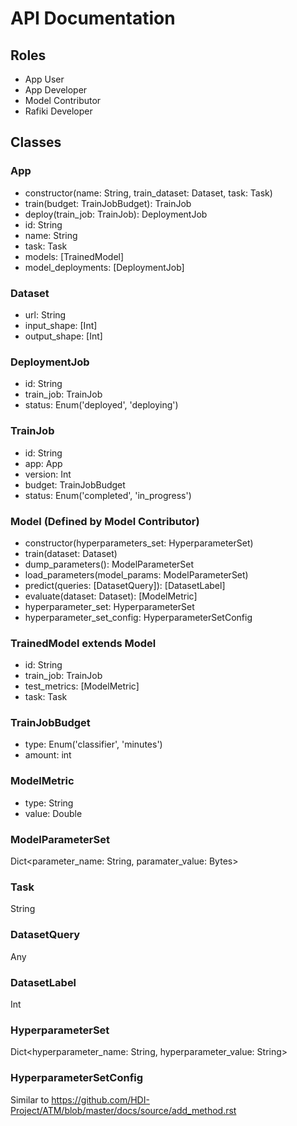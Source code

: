 # API Documentation

## Roles

- App User
- App Developer
- Model Contributor
- Rafiki Developer

## Classes

### App

- constructor(name: String, train_dataset: Dataset, task: Task)
- train(budget: TrainJobBudget): TrainJob
- deploy(train_job: TrainJob): DeploymentJob
- id: String
- name: String
- task: Task
- models: [TrainedModel]
- model_deployments: [DeploymentJob]

### Dataset

- url: String
- input_shape: [Int]
- output_shape: [Int]

### DeploymentJob

- id: String
- train_job: TrainJob
- status: Enum('deployed', 'deploying')

### TrainJob

- id: String
- app: App
- version: Int
- budget: TrainJobBudget
- status: Enum('completed', 'in_progress')

### Model (Defined by Model Contributor)

- constructor(hyperparameters_set: HyperparameterSet)
- train(dataset: Dataset)
- dump_parameters(): ModelParameterSet
- load_parameters(model_params: ModelParameterSet)
- predict(queries: [DatasetQuery]): [DatasetLabel]
- evaluate(dataset: Dataset): [ModelMetric]
- hyperparameter_set: HyperparameterSet
- hyperparameter_set_config: HyperparameterSetConfig

### TrainedModel extends Model

- id: String
- train_job: TrainJob
- test_metrics: [ModelMetric]
- task: Task

### TrainJobBudget

- type: Enum('classifier', 'minutes')
- amount: int

### ModelMetric

- type: String
- value: Double

### ModelParameterSet

Dict<parameter_name: String, paramater_value: Bytes>

### Task

String

### DatasetQuery

Any

### DatasetLabel

Int

### HyperparameterSet

Dict<hyperparameter_name: String, hyperparameter_value: String>

### HyperparameterSetConfig

Similar to https://github.com/HDI-Project/ATM/blob/master/docs/source/add_method.rst
 
